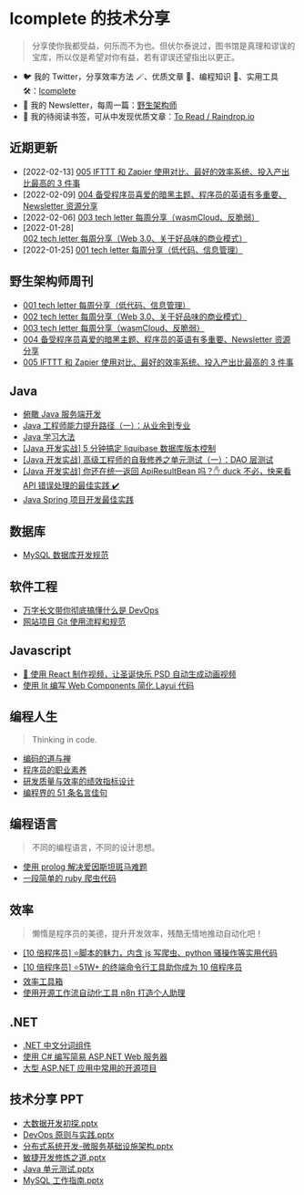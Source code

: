 # lcomplete 的技术分享

> 分享使你我都受益，何乐而不为也。但伏尔泰说过，图书馆是真理和谬误的宝库，所以仅是希望对你有益，若有谬误还望指出以更正。

- 🐦 我的 Twitter，分享效率方法 🪄、优质文章 📑、编程知识 🎹、实用工具 🛠️：[lcomplete](https://www.getrevue.co/profile/lcomplete)
- 📧 我的 Newsletter，每周一篇：[野生架构师](https://www.getrevue.co/profile/lcomplete)
- 📘 我的待阅读书签，可从中发现优质文章：[To Read / Raindrop.io](https://raindrop.io/lcomplete/to-read-23073692)

<!-- ## Hello World

> 打开计算机编程这扇大门。

* [计算机编程：自底向上方法](docs/world/自底向上方法.md)  -->

## 近期更新

* [2022-02-13] [005 IFTTT 和 Zapier 使用对比、最好的效率系统、投入产出比最高的 3 件事](docs/letter/005.md)
* [2022-02-09] [004 备受程序员喜爱的暗黑主题、程序员的英语有多重要、Newsletter 资源分享](docs/letter/004.md)
* [2022-02-06] [003 tech letter 每周分享（wasmCloud、反脆弱）](docs/letter/003.md)
* [2022-01-28] [002 tech letter 每周分享（Web 3.0、关于好品味的商业模式）](docs/letter/002.md)
* [2022-01-25] [001 tech letter 每周分享（低代码、信息管理）](docs/letter/001.md)

## 野生架构师周刊

* [001 tech letter 每周分享（低代码、信息管理）](docs/letter/001.md)
* [002 tech letter 每周分享（Web 3.0、关于好品味的商业模式）](docs/letter/002.md)
* [003 tech letter 每周分享（wasmCloud、反脆弱）](docs/letter/003.md)
* [004 备受程序员喜爱的暗黑主题、程序员的英语有多重要、Newsletter 资源分享](docs/letter/004.md)
* [005 IFTTT 和 Zapier 使用对比、最好的效率系统、投入产出比最高的 3 件事](docs/letter/005.md)

## Java

* [俯瞰 Java 服务端开发](docs/java/俯瞰Java服务端开发.md)
* [Java 工程师能力提升路径（一）：从业余到专业](docs/java/part_one_of_java_engineer_path.md)
* [Java 学习大法](docs/java/java_study_way.md)
* [\[Java 开发实战\] 5 分钟搞定 liquibase 数据库版本控制](docs/java/liquibase.md)
* [\[Java 开发实战\] 高级工程师的自我修养之单元测试（一）：DAO 层测试](docs/java/unit_test.md)
* [\[Java 开发实战\] 你还在统一返回 ApiResultBean 吗？✋ duck 不必，快来看 API 错误处理的最佳实践 ✔️](docs/java/api_error_handling.md)
* [Java Spring 项目开发最佳实践](docs/java/spring_best_practice.md)

## 数据库

* [MySQL 数据库开发规范](docs/db/mysql_standard.md)

## 软件工程

* [万字长文带你彻底搞懂什么是 DevOps](docs/engineering/devops.md)
* [网站项目 Git 使用流程和规范](docs/engineering/gitflow.md)

## Javascript

* [🎄 使用 React 制作视频，让圣诞快乐 PSD 自动生成动画视频](docs/js/remotion.md)
* [使用 lit 编写 Web Components 简化 Layui 代码](docs/js/lit_layui.md)

## 编程人生

> Thinking in code.

* [编码的道与禅](docs/thinking/编码的道与禅.md)
* [程序员的职业素养](docs/thinking/程序员的职业素养.md)
* [研发质量与效率的绩效指标设计](docs/thinking/coder_kpi.md)
* [编程界的 51 条名言佳句](docs/thinking/quotes.md)

<!-- ## 架构 -->

## 编程语言

> 不同的编程语言，不同的设计思想。

* [使用 prolog 解决爱因斯坦斑马难题](docs/lang/使用prolog解决爱因斯坦斑马难题.md)
* [一段简单的 ruby 爬虫代码](docs/lang/一段简单的ruby爬虫代码.md)

## 效率

> 懒惰是程序员的美德，提升开发效率，残酷无情地推动自动化吧！

* [\[10 倍程序员\] ⭐脚本的魅力，内含 js 写爬虫、python 骚操作等实用代码](docs/10x/script.md)
* [\[10 倍程序员\] ⭐51W+ 的终端命令行工具助你成为 10 倍程序员](docs/10x/terminal.md)
* [效率工具箱](docs/tools/我的效率工具箱.md)
* [使用开源工作流自动化工具 n8n 打造个人助理](docs/tools/n8n.md)

## .NET

* [.NET 中文分词组件](https://github.com/lcomplete/WordSegmentation)
* [使用 C# 编写简易 ASP.NET Web 服务器](https://lcomplete.github.io/blog/2013/07/16/use-csharp-write-aspnet-web-server/)
* [大型 ASP.NET 应用中常用的开源项目](https://lcomplete.github.io/blog/2013/09/22/asp-dot-net-common-open-source-project/)

## 技术分享 PPT

* [大数据开发初探.pptx](https://github.com/lcomplete/TechShare/blob/master/docs/ppt/大数据开发初探.pptx)
* [DevOps 原则与实践.pptx](https://github.com/lcomplete/TechShare/blob/master/docs/ppt/DevOps%20%E5%8E%9F%E5%88%99%E4%B8%8E%E5%AE%9E%E8%B7%B5.pptx)
* [分布式系统开发-微服务基础设施架构.pptx](https://github.com/lcomplete/TechShare/blob/master/docs/java/%E5%88%86%E5%B8%83%E5%BC%8F%E7%B3%BB%E7%BB%9F%E5%BC%80%E5%8F%91-%E5%BE%AE%E6%9C%8D%E5%8A%A1%E5%9F%BA%E7%A1%80%E8%AE%BE%E6%96%BD%E6%9E%B6%E6%9E%84.pptx)
* [敏捷开发修炼之道.pptx](https://github.com/lcomplete/TechShare/blob/master/docs/thinking/%E6%95%8F%E6%8D%B7%E5%BC%80%E5%8F%91%E4%BF%AE%E7%82%BC%E4%B9%8B%E9%81%93.pptx)
* [Java 单元测试.pptx](https://github.com/lcomplete/TechShare/blob/master/docs/java/java%E5%8D%95%E5%85%83%E6%B5%8B%E8%AF%95.pptx)
* [MySQL 工作指南.pptx](https://github.com/lcomplete/TechShare/blob/master/docs/db/MySQL%20%E5%B7%A5%E4%BD%9C%E6%8C%87%E5%8D%97.pptx)
